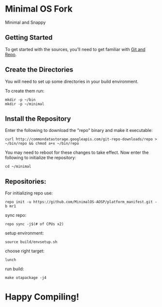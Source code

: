 Minimal OS Fork
===========
Minimal and Snappy 

Getting Started
---------------
To get started with the sources, you'll need to get
familiar with [Git and Repo](http://source.android.com/source/version-control.html).


Create the Directories
----------------------

You will need to set up some directories in your build environment.

To create them run:

    mkdir -p ~/bin
    mkdir -p ~/minimal


Install the Repository
----------------------

Enter the following to download the "repo" binary and make it executable:

    curl http://commondatastorage.googleapis.com/git-repo-downloads/repo > ~/bin/repo && chmod a+x ~/bin/repo

You may need to reboot for these changes to take effect. 
Now enter the following to initialize the repository:

    cd ~/minimal


Repositories:
---------------

For initializing repo use:

    repo init -u https://github.com/MinimalOS-AOSP/platform_manifest.git -b mr1

sync repo:

    repo sync -j$(# of CPUs x2)

setup environment:

    source build/envsetup.sh

choose right target:

    lunch
    
run build:

    make otapackage -j4

Happy Compiling!
===========
